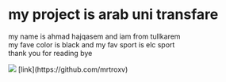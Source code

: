 # my project is arab uni transfare 
<p> my name is ahmad hajqasem and iam from tullkarem <br> my fave color is black and my fav sport is elc sport
<br>thank you for reading bye </p>
<img src="./myimage.jpg">
[link](https://github.com/mrtroxv)